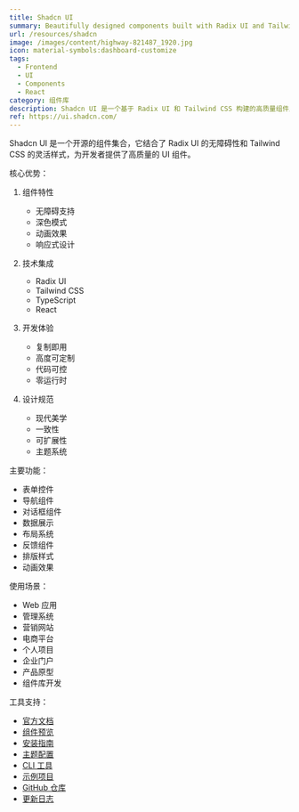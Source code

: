 ```yaml
---
title: Shadcn UI
summary: Beautifully designed components built with Radix UI and Tailwind CSS
url: /resources/shadcn
image: /images/content/highway-821487_1920.jpg
icon: material-symbols:dashboard-customize
tags:
  - Frontend
  - UI
  - Components
  - React
category: 组件库
description: Shadcn UI 是一个基于 Radix UI 和 Tailwind CSS 构建的高质量组件库，提供了可复用、可定制的组件集合，帮助开发者快速构建现代化的用户界面。
ref: https://ui.shadcn.com/
---
```


Shadcn UI 是一个开源的组件集合，它结合了 Radix UI 的无障碍性和 Tailwind CSS 的灵活样式，为开发者提供了高质量的 UI 组件。

核心优势：

1. 组件特性
   - 无障碍支持
   - 深色模式
   - 动画效果
   - 响应式设计

2. 技术集成
   - Radix UI
   - Tailwind CSS
   - TypeScript
   - React

3. 开发体验
   - 复制即用
   - 高度可定制
   - 代码可控
   - 零运行时

4. 设计规范
   - 现代美学
   - 一致性
   - 可扩展性
   - 主题系统

主要功能：
- 表单控件
- 导航组件
- 对话框组件
- 数据展示
- 布局系统
- 反馈组件
- 排版样式
- 动画效果

使用场景：
- Web 应用
- 管理系统
- 营销网站
- 电商平台
- 个人项目
- 企业门户
- 产品原型
- 组件库开发

工具支持：
- [官方文档](https://ui.shadcn.com/docs)
- [组件预览](https://ui.shadcn.com/docs/components/accordion)
- [安装指南](https://ui.shadcn.com/docs/installation)
- [主题配置](https://ui.shadcn.com/docs/theming)
- [CLI 工具](https://ui.shadcn.com/docs/cli)
- [示例项目](https://ui.shadcn.com/examples)
- [GitHub 仓库](https://github.com/shadcn/ui)
- [更新日志](https://ui.shadcn.com/changelog)
